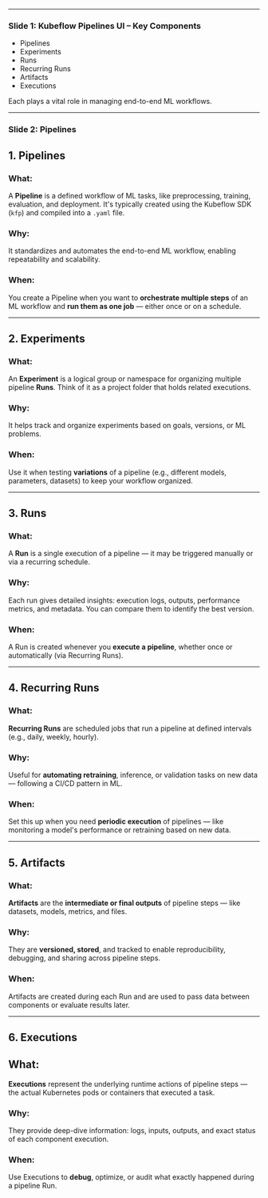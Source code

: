 
---

### **Slide 1: Kubeflow Pipelines UI – Key Components**

* Pipelines
* Experiments
* Runs
* Recurring Runs
* Artifacts
* Executions

Each plays a vital role in managing end-to-end ML workflows.

---

### **Slide 2: Pipelines**

## 1. **Pipelines**

### What:
A **Pipeline** is a defined workflow of ML tasks, like preprocessing, training, evaluation, and deployment. It's typically created using the Kubeflow SDK (`kfp`) and compiled into a `.yaml` file.

### Why:
It standardizes and automates the end-to-end ML workflow, enabling repeatability and scalability.

### When:
You create a Pipeline when you want to **orchestrate multiple steps** of an ML workflow and **run them as one job** — either once or on a schedule.

---

## 2. **Experiments**

### What:
An **Experiment** is a logical group or namespace for organizing multiple pipeline **Runs**. Think of it as a project folder that holds related executions.

### Why:
It helps track and organize experiments based on goals, versions, or ML problems.

### When:
Use it when testing **variations** of a pipeline (e.g., different models, parameters, datasets) to keep your workflow organized.

---

## 3. **Runs**

### What:
A **Run** is a single execution of a pipeline — it may be triggered manually or via a recurring schedule.

### Why:
Each run gives detailed insights: execution logs, outputs, performance metrics, and metadata. You can compare them to identify the best version.

### When:
A Run is created whenever you **execute a pipeline**, whether once or automatically (via Recurring Runs).

---

## 4. **Recurring Runs**

### What:
**Recurring Runs** are scheduled jobs that run a pipeline at defined intervals (e.g., daily, weekly, hourly).

### Why:
Useful for **automating retraining**, inference, or validation tasks on new data — following a CI/CD pattern in ML.

### When:
Set this up when you need **periodic execution** of pipelines — like monitoring a model's performance or retraining based on new data.

---

## 5. **Artifacts**

### What:
**Artifacts** are the **intermediate or final outputs** of pipeline steps — like datasets, models, metrics, and files.

### Why:
They are **versioned, stored**, and tracked to enable reproducibility, debugging, and sharing across pipeline steps.

### When:
Artifacts are created during each Run and are used to pass data between components or evaluate results later.

---

## 6. **Executions**
## What:
**Executions** represent the underlying runtime actions of pipeline steps — the actual Kubernetes pods or containers that executed a task.

### Why:
They provide deep-dive information: logs, inputs, outputs, and exact status of each component execution.

### When:
Use Executions to **debug**, optimize, or audit what exactly happened during a pipeline Run.
